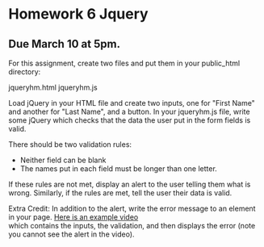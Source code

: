 # Homework 6 Jquery

## Due March 10 at 5pm.

For this assignment, create two files and put them in your public_html 
directory:

jqueryhm.html
jqueryhm.js

Load jQuery in your HTML file and create two inputs, one for "First Name" and
another for "Last Name", and a button. In your jqueryhm.js file, write some 
jQuery which checks that the data the user put in the form fields is valid.  

There should be two validation rules:

* Neither field can be blank
* The names put in each field must be longer than one letter.

If these rules are not met, display an alert to the user telling them what is 
wrong. Similarly, if the rules are met, tell the user their data is valid.

Extra Credit: In addition to the alert, write the error message to an element 
in your page. [Here is an example 
video](https://drive.google.com/file/d/1n2_HlKu5TgkuLiM6kF2SKFFYOU-fYMY6/view)  
which contains the inputs, the validation, and then displays the error (note 
you cannot see the alert in the video).



